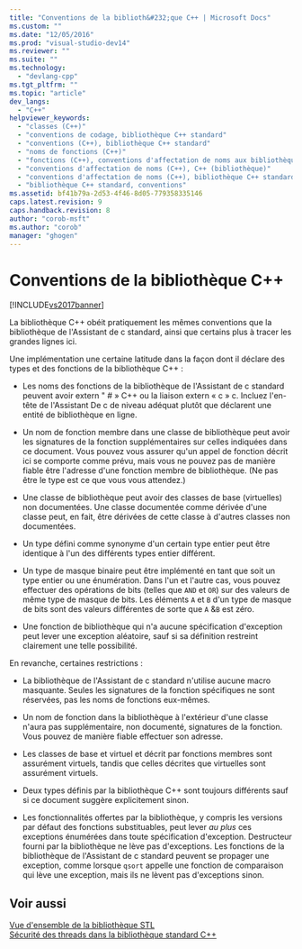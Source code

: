 ```yaml
---
title: "Conventions de la biblioth&#232;que C++ | Microsoft Docs"
ms.custom: ""
ms.date: "12/05/2016"
ms.prod: "visual-studio-dev14"
ms.reviewer: ""
ms.suite: ""
ms.technology: 
  - "devlang-cpp"
ms.tgt_pltfrm: ""
ms.topic: "article"
dev_langs: 
  - "C++"
helpviewer_keywords: 
  - "classes (C++)"
  - "conventions de codage, bibliothèque C++ standard"
  - "conventions (C++), bibliothèque C++ standard"
  - "noms de fonctions (C++)"
  - "fonctions (C++), conventions d'affectation de noms aux bibliothèques"
  - "conventions d'affectation de noms (C++), C++ (bibliothèque)"
  - "conventions d'affectation de noms (C++), bibliothèque C++ standard"
  - "bibliothèque C++ standard, conventions"
ms.assetid: bf41b79a-2d53-4f46-8d05-779358335146
caps.latest.revision: 9
caps.handback.revision: 8
author: "corob-msft"
ms.author: "corob"
manager: "ghogen"
---
```

# Conventions de la biblioth&#232;que C++
[!INCLUDE[vs2017banner](../assembler/inline/includes/vs2017banner.md)]

La bibliothèque C\+\+ obéit pratiquement les mêmes conventions que la bibliothèque de l'Assistant de c standard, ainsi que certains plus à tracer les grandes lignes ici.  
  
 Une implémentation une certaine latitude dans la façon dont il déclare des types et des fonctions de la bibliothèque C\+\+ :  
  
-   Les noms des fonctions de la bibliothèque de l'Assistant de c standard peuvent avoir extern " \# » C\+\+ ou la liaison extern « c » c.  Incluez l'en\-tête de l'Assistant De c de niveau adéquat plutôt que déclarent une entité de bibliothèque en ligne.  
  
-   Un nom de fonction membre dans une classe de bibliothèque peut avoir les signatures de la fonction supplémentaires sur celles indiquées dans ce document.  Vous pouvez vous assurer qu'un appel de fonction décrit ici se comporte comme prévu, mais vous ne pouvez pas de manière fiable être l'adresse d'une fonction membre de bibliothèque. \(Ne pas être le type est ce que vous vous attendez.\)  
  
-   Une classe de bibliothèque peut avoir des classes de base \(virtuelles\) non documentées.  Une classe documentée comme dérivée d'une classe peut, en fait, être dérivées de cette classe à d'autres classes non documentées.  
  
-   Un type défini comme synonyme d'un certain type entier peut être identique à l'un des différents types entier différent.  
  
-   Un type de masque binaire peut être implémenté en tant que soit un type entier ou une énumération.  Dans l'un et l'autre cas, vous pouvez effectuer des opérations de bits \(telles que `AND` et `OR`\) sur des valeurs de même type de masque de bits.  Les éléments `A` et `B` d'un type de masque de bits sont des valeurs différentes de sorte que `A` &`B` est zéro.  
  
-   Une fonction de bibliothèque qui n'a aucune spécification d'exception peut lever une exception aléatoire, sauf si sa définition restreint clairement une telle possibilité.  
  
 En revanche, certaines restrictions :  
  
-   La bibliothèque de l'Assistant de c standard n'utilise aucune macro masquante.  Seules les signatures de la fonction spécifiques ne sont réservées, pas les noms de fonctions eux\-mêmes.  
  
-   Un nom de fonction dans la bibliothèque à l'extérieur d'une classe n'aura pas supplémentaire, non documenté, signatures de la fonction.  Vous pouvez de manière fiable effectuer son adresse.  
  
-   Les classes de base et virtuel et décrit par fonctions membres sont assurément virtuels, tandis que celles décrites que virtuelles sont assurément virtuels.  
  
-   Deux types définis par la bibliothèque C\+\+ sont toujours différents sauf si ce document suggère explicitement sinon.  
  
-   Les fonctionnalités offertes par la bibliothèque, y compris les versions par défaut des fonctions substituables, peut lever *au plus* ces exceptions énumérées dans toute spécification d'exception.  Destructeur fourni par la bibliothèque ne lève pas d'exceptions.  Les fonctions de la bibliothèque de l'Assistant de c standard peuvent se propager une exception, comme lorsque `qsort` appelle une fonction de comparaison qui lève une exception, mais ils ne lèvent pas d'exceptions sinon.  
  
## Voir aussi  
 [Vue d'ensemble de la bibliothèque STL](../standard-library/cpp-standard-library-overview.md)   
 [Sécurité des threads dans la bibliothèque standard C\+\+](../standard-library/thread-safety-in-the-cpp-standard-library.md)